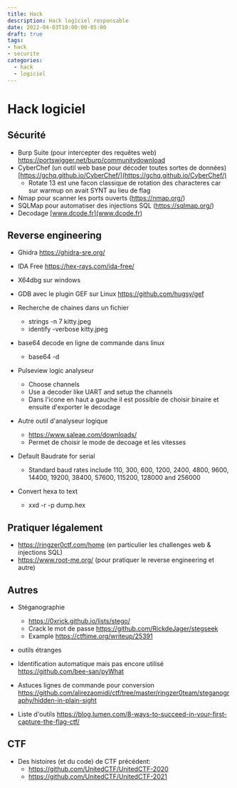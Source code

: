 ```yaml
---
title: Hack
description: Hack logiciel responsable
date: 2022-04-03T10:00:00-05:00
draft: true
tags:
- hack
- securite
categories:
  - hack
  - logiciel
---
```

# Hack logiciel

## Sécurité

* Burp Suite (pour intercepter des requêtes web) https://portswigger.net/burp/communitydownload
* CyberChef (un outil web base pour décoder toutes sortes de données) [https://gchq.github.io/CyberChef/](https://gchq.github.io/CyberChef/)
  * Rotate 13 est une facon classique de rotation des characteres car sur warmup on avait SYNT au lieu de flag
* Nmap pour scanner les ports ouverts (https://nmap.org/) 
* SQLMap pour automatiser des injections SQL (https://sqlmap.org/)
* Decodage [www.dcode.fr](www.dcode.fr)

## Reverse engineering
* Ghidra https://ghidra-sre.org/
* IDA Free https://hex-rays.com/ida-free/
* X64dbg sur windows
* GDB avec le plugin GEF sur Linux https://github.com/hugsy/gef

* Recherche de chaines dans un fichier
  * strings -n 7 kitty.jpeg
  * identify -verbose kitty.jpeg
* base64 decode en ligne de commande dans linux
  * base64 -d

* Pulseview logic analyseur
  * Choose channels
  * Use a decoder like UART and setup the channels
  * Dans l'icone en haut a gauche il est possible de choisir binaire et ensuite d'exporter le decodage 
* Autre outil d'analyseur logique
  * https://www.saleae.com/downloads/
  * Permet de choisir le mode de decoage et les vitesses
* Default Baudrate for serial
  * Standard baud rates include 110, 300, 600, 1200, 2400, 4800, 9600, 14400, 19200, 38400, 57600, 115200, 128000 and 256000
* Convert hexa to text
  * xxd -r -p dump.hex

## Pratiquer légalement

* https://ringzer0ctf.com/home (en particulier les challenges web & injections SQL)
* https://www.root-me.org/ (pour pratiquer le reverse engineering et autre)

## Autres

* Stéganographie
  * https://0xrick.github.io/lists/stego/
  * Crack le mot de passe https://github.com/RickdeJager/stegseek
  * Example https://ctftime.org/writeup/25391

* outils étranges
 * Identification automatique mais pas encore utilisé https://github.com/bee-san/pyWhat
* Astuces lignes de commande pour conversion https://github.com/alirezaomidi/ctf/tree/master/ringzer0team/steganography/hidden-in-plain-sight


* Liste d'outils https://blog.lumen.com/8-ways-to-succeed-in-your-first-capture-the-flag-ctf/


## CTF

* Des histoires (et du code) de CTF précédent:
  * https://github.com/UnitedCTF/UnitedCTF-2020
  * https://github.com/UnitedCTF/UnitedCTF-2021

